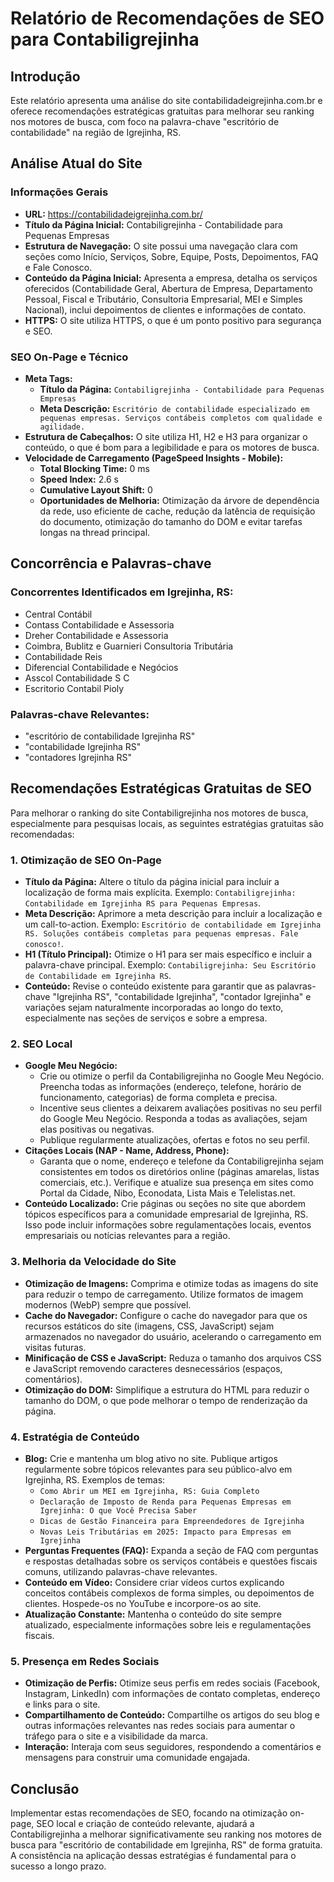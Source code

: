 # Relatório de Recomendações de SEO para Contabiligrejinha

## Introdução
Este relatório apresenta uma análise do site contabilidadeigrejinha.com.br e oferece recomendações estratégicas gratuitas para melhorar seu ranking nos motores de busca, com foco na palavra-chave "escritório de contabilidade" na região de Igrejinha, RS.

## Análise Atual do Site

### Informações Gerais
- **URL:** https://contabilidadeigrejinha.com.br/
- **Título da Página Inicial:** Contabiligrejinha - Contabilidade para Pequenas Empresas
- **Estrutura de Navegação:** O site possui uma navegação clara com seções como Início, Serviços, Sobre, Equipe, Posts, Depoimentos, FAQ e Fale Conosco.
- **Conteúdo da Página Inicial:** Apresenta a empresa, detalha os serviços oferecidos (Contabilidade Geral, Abertura de Empresa, Departamento Pessoal, Fiscal e Tributário, Consultoria Empresarial, MEI e Simples Nacional), inclui depoimentos de clientes e informações de contato.
- **HTTPS:** O site utiliza HTTPS, o que é um ponto positivo para segurança e SEO.

### SEO On-Page e Técnico
- **Meta Tags:**
    - **Título da Página:** `Contabiligrejinha - Contabilidade para Pequenas Empresas`
    - **Meta Descrição:** `Escritório de contabilidade especializado em pequenas empresas. Serviços contábeis completos com qualidade e agilidade.`
- **Estrutura de Cabeçalhos:** O site utiliza H1, H2 e H3 para organizar o conteúdo, o que é bom para a legibilidade e para os motores de busca.
- **Velocidade de Carregamento (PageSpeed Insights - Mobile):**
    - **Total Blocking Time:** 0 ms
    - **Speed Index:** 2.6 s
    - **Cumulative Layout Shift:** 0
    - **Oportunidades de Melhoria:** Otimização da árvore de dependência da rede, uso eficiente de cache, redução da latência de requisição do documento, otimização do tamanho do DOM e evitar tarefas longas na thread principal.

## Concorrência e Palavras-chave

### Concorrentes Identificados em Igrejinha, RS:
- Central Contábil
- Contass Contabilidade e Assessoria
- Dreher Contabilidade e Assessoria
- Coimbra, Bublitz e Guarnieri Consultoria Tributária
- Contabilidade Reis
- Diferencial Contabilidade e Negócios
- Asscol Contabilidade S C
- Escritorio Contabil Pioly

### Palavras-chave Relevantes:
- "escritório de contabilidade Igrejinha RS"
- "contabilidade Igrejinha RS"
- "contadores Igrejinha RS"

## Recomendações Estratégicas Gratuitas de SEO

Para melhorar o ranking do site Contabiligrejinha nos motores de busca, especialmente para pesquisas locais, as seguintes estratégias gratuitas são recomendadas:

### 1. Otimização de SEO On-Page
- **Título da Página:** Altere o título da página inicial para incluir a localização de forma mais explícita. Exemplo: `Contabiligrejinha: Contabilidade em Igrejinha RS para Pequenas Empresas`.
- **Meta Descrição:** Aprimore a meta descrição para incluir a localização e um call-to-action. Exemplo: `Escritório de contabilidade em Igrejinha RS. Soluções contábeis completas para pequenas empresas. Fale conosco!`.
- **H1 (Título Principal):** Otimize o H1 para ser mais específico e incluir a palavra-chave principal. Exemplo: `Contabiligrejinha: Seu Escritório de Contabilidade em Igrejinha RS`.
- **Conteúdo:** Revise o conteúdo existente para garantir que as palavras-chave "Igrejinha RS", "contabilidade Igrejinha", "contador Igrejinha" e variações sejam naturalmente incorporadas ao longo do texto, especialmente nas seções de serviços e sobre a empresa.

### 2. SEO Local
- **Google Meu Negócio:**
    - Crie ou otimize o perfil da Contabiligrejinha no Google Meu Negócio. Preencha todas as informações (endereço, telefone, horário de funcionamento, categorias) de forma completa e precisa.
    - Incentive seus clientes a deixarem avaliações positivas no seu perfil do Google Meu Negócio. Responda a todas as avaliações, sejam elas positivas ou negativas.
    - Publique regularmente atualizações, ofertas e fotos no seu perfil.
- **Citações Locais (NAP - Name, Address, Phone):**
    - Garanta que o nome, endereço e telefone da Contabiligrejinha sejam consistentes em todos os diretórios online (páginas amarelas, listas comerciais, etc.). Verifique e atualize sua presença em sites como Portal da Cidade, Nibo, Econodata, Lista Mais e Telelistas.net.
- **Conteúdo Localizado:** Crie páginas ou seções no site que abordem tópicos específicos para a comunidade empresarial de Igrejinha, RS. Isso pode incluir informações sobre regulamentações locais, eventos empresariais ou notícias relevantes para a região.

### 3. Melhoria da Velocidade do Site
- **Otimização de Imagens:** Comprima e otimize todas as imagens do site para reduzir o tempo de carregamento. Utilize formatos de imagem modernos (WebP) sempre que possível.
- **Cache do Navegador:** Configure o cache do navegador para que os recursos estáticos do site (imagens, CSS, JavaScript) sejam armazenados no navegador do usuário, acelerando o carregamento em visitas futuras.
- **Minificação de CSS e JavaScript:** Reduza o tamanho dos arquivos CSS e JavaScript removendo caracteres desnecessários (espaços, comentários).
- **Otimização do DOM:** Simplifique a estrutura do HTML para reduzir o tamanho do DOM, o que pode melhorar o tempo de renderização da página.

### 4. Estratégia de Conteúdo
- **Blog:** Crie e mantenha um blog ativo no site. Publique artigos regularmente sobre tópicos relevantes para seu público-alvo em Igrejinha, RS. Exemplos de temas:
    - `Como Abrir um MEI em Igrejinha, RS: Guia Completo`
    - `Declaração de Imposto de Renda para Pequenas Empresas em Igrejinha: O que Você Precisa Saber`
    - `Dicas de Gestão Financeira para Empreendedores de Igrejinha`
    - `Novas Leis Tributárias em 2025: Impacto para Empresas em Igrejinha`
- **Perguntas Frequentes (FAQ):** Expanda a seção de FAQ com perguntas e respostas detalhadas sobre os serviços contábeis e questões fiscais comuns, utilizando palavras-chave relevantes.
- **Conteúdo em Vídeo:** Considere criar vídeos curtos explicando conceitos contábeis complexos de forma simples, ou depoimentos de clientes. Hospede-os no YouTube e incorpore-os ao site.
- **Atualização Constante:** Mantenha o conteúdo do site sempre atualizado, especialmente informações sobre leis e regulamentações fiscais.

### 5. Presença em Redes Sociais
- **Otimização de Perfis:** Otimize seus perfis em redes sociais (Facebook, Instagram, LinkedIn) com informações de contato completas, endereço e links para o site.
- **Compartilhamento de Conteúdo:** Compartilhe os artigos do seu blog e outras informações relevantes nas redes sociais para aumentar o tráfego para o site e a visibilidade da marca.
- **Interação:** Interaja com seus seguidores, respondendo a comentários e mensagens para construir uma comunidade engajada.

## Conclusão

Implementar estas recomendações de SEO, focando na otimização on-page, SEO local e criação de conteúdo relevante, ajudará a Contabiligrejinha a melhorar significativamente seu ranking nos motores de busca para "escritório de contabilidade em Igrejinha, RS" de forma gratuita. A consistência na aplicação dessas estratégias é fundamental para o sucesso a longo prazo.

